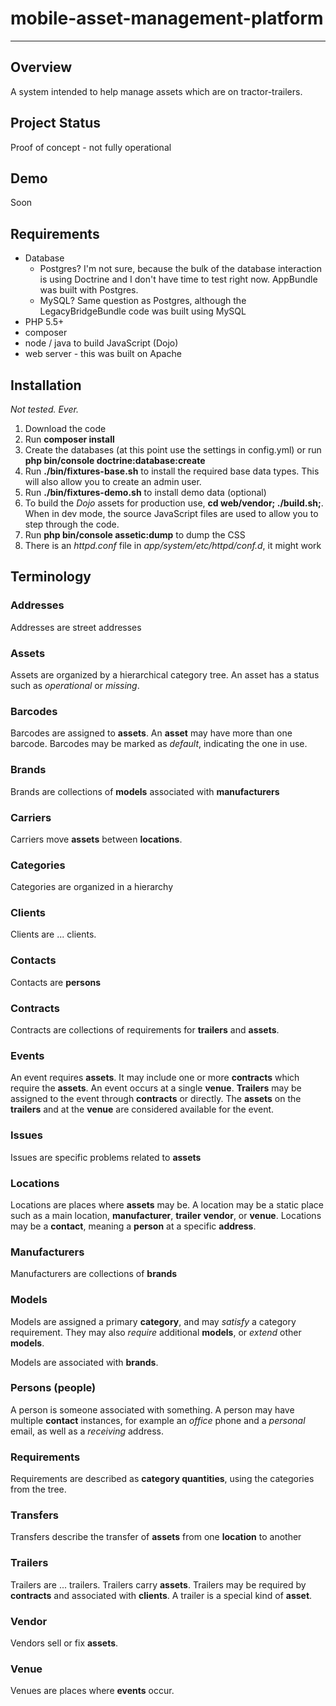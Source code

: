 # mobile-asset-management-platform
---

## Overview

A system intended to help manage assets which are on tractor-trailers.

## Project Status

Proof of concept - not fully operational

## Demo

Soon

## Requirements

- Database
    - Postgres? I'm not sure, because the bulk of the database interaction is using Doctrine and
I don't have time to test right now.  AppBundle was built with Postgres.
    - MySQL? Same question as Postgres, although the LegacyBridgeBundle code was built using MySQL
- PHP 5.5+
- composer
- node / java to build JavaScript (Dojo)
- web server - this was built on Apache

## Installation

*Not tested. Ever.*

1. Download the code
2. Run **composer install**
3. Create the databases (at this point use the settings in config.yml) or
run **php bin/console doctrine:database:create**
4. Run **./bin/fixtures-base.sh** to install the required base data types.  This will also allow you to
create an admin user.
5. Run **./bin/fixtures-demo.sh** to install demo data (optional)
6. To build the *Dojo* assets for production use, **cd web/vendor; ./build.sh;**.  When in
dev mode, the source JavaScript files are used to allow you to step through the code.
7. Run **php bin/console assetic:dump** to dump the CSS
8. There is an *httpd.conf* file in *app/system/etc/httpd/conf.d*, it might work

## Terminology

### Addresses

Addresses are street addresses

### Assets

Assets are organized by a hierarchical category tree.  An asset has a status such as
*operational* or *missing*.

### Barcodes

Barcodes are assigned to **assets**.  An **asset** may have more than one barcode.  Barcodes
may be marked as *default*, indicating the one in use.

### Brands

Brands are collections of **models** associated with **manufacturers**

### Carriers

Carriers move **assets** between **locations**.

### Categories

Categories are organized in a hierarchy

### Clients

Clients are ... clients.

### Contacts

Contacts are **persons**

### Contracts

Contracts are collections of requirements for **trailers** and **assets**.

### Events

An event requires **assets**.  It may include one or more **contracts** which require the **assets**.
An event occurs at a single **venue**.  **Trailers** may be assigned to the event through **contracts**
or directly.  The **assets** on the **trailers** and at the **venue** are considered available for
the event.

### Issues

Issues are specific problems related to **assets**

### Locations

Locations are places where **assets** may be.  A location may be a static place such as a main location,
**manufacturer**, **trailer** **vendor**, or **venue**.  Locations may be a **contact**, meaning a **person**
at a specific **address**.

### Manufacturers

Manufacturers are collections of **brands**

### Models

Models are assigned a primary **category**, and may *satisfy* a category requirement.  They may
also *require* additional **models**, or *extend* other **models**.

Models are associated with **brands**.

### Persons (people)

A person is someone associated with something.  A person may have multiple **contact** instances,
for example an *office* phone and a *personal* email, as well as a *receiving* address.

### Requirements

Requirements are described as **category quantities**, using the categories from the tree.

### Transfers

Transfers describe the transfer of **assets** from one **location** to another

### Trailers

Trailers are ... trailers.  Trailers carry **assets**.  Trailers may be required by **contracts** and
associated with **clients**.  A trailer is a special kind of **asset**.

### Vendor

Vendors sell or fix **assets**.

### Venue

Venues are places where **events** occur.
